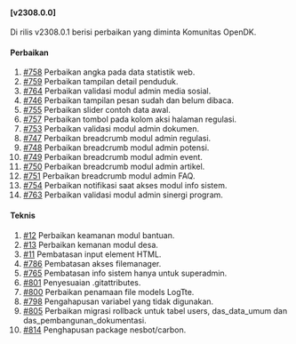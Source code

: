 #### [v2308.0.0]

Di rilis v2308.0.1 berisi perbaikan yang diminta Komunitas OpenDK.

#### Perbaikan

1. [#758](https://github.com/OpenSID/OpenDK/issues/758) Perbaikan angka pada data statistik web.
2. [#759](https://github.com/OpenSID/OpenDK/issues/759) Perbaikan tampilan detail penduduk.
3. [#764](https://github.com/OpenSID/OpenDK/issues/764) Perbaikan validasi modul admin media sosial.
4. [#746](https://github.com/OpenSID/OpenDK/issues/746) Perbaikan tampilan pesan sudah dan belum dibaca.
5. [#755](https://github.com/OpenSID/OpenDK/issues/755) Perbaikan slider contoh data awal.
6. [#757](https://github.com/OpenSID/OpenDK/issues/757) Perbaikan tombol pada kolom aksi halaman regulasi.
7. [#753](https://github.com/OpenSID/OpenDK/issues/753) Perbaikan validasi modul admin dokumen.
8. [#747](https://github.com/OpenSID/OpenDK/issues/747) Perbaikan breadcrumb modul admin regulasi.
9. [#748](https://github.com/OpenSID/OpenDK/issues/748) Perbaikan breadcrumb modul admin potensi.
10. [#749](https://github.com/OpenSID/OpenDK/issues/749) Perbaikan breadcrumb modul admin event.
11. [#750](https://github.com/OpenSID/OpenDK/issues/750) Perbaikan breadcrumb modul admin artikel.
12. [#751](https://github.com/OpenSID/OpenDK/issues/751) Perbaikan breadcrumb modul admin FAQ.
13. [#754](https://github.com/OpenSID/OpenDK/issues/754) Perbaikan notifikasi saat akses modul info sistem.
14. [#763](https://github.com/OpenSID/OpenDK/issues/763) Perbaikan validasi modul admin sinergi program.

#### Teknis
1. [#12](https://github.com/OpenSID/wiki-keamanan/issues/12) Perbaikan keamanan modul bantuan.
2. [#13](https://github.com/OpenSID/wiki-keamanan/issues/13) Perbaikan kemanan modul desa.
3. [#11](https://github.com/OpenSID/wiki-keamanan/issues/11) Pembatasan input element HTML.
4. [#786](https://github.com/OpenSID/OpenDK/issues/786) Pembatasan akses filemanager.
5. [#765](https://github.com/OpenSID/OpenDK/issues/765) Pembatasan info sistem hanya untuk superadmin.
6. [#801](https://github.com/OpenSID/OpenDK/issues/801) Penyesuaian .gitattributes.
7. [#800](https://github.com/OpenSID/OpenDK/issues/800) Perbaikan penamaan file models LogTte.
8. [#798](https://github.com/OpenSID/OpenDK/issues/798) Pengahapusan variabel yang tidak digunakan.
9. [#805](https://github.com/OpenSID/OpenDK/issues/805) Perbaikan migrasi rollback untuk tabel users, das_data_umum dan das_pembangunan_dokumentasi.
10. [#814](https://github.com/OpenSID/OpenDK/issues/814) Penghapusan package nesbot/carbon.